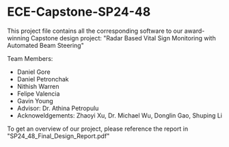 # ECE-Capstone-SP24-48
This project file contains all the corresponding software to our award-winning Capstone design project: "Radar Based Vital Sign Monitoring with Automated Beam Steering"

Team Members:
- Daniel Gore
- Daniel Petronchak
- Nithish Warren
- Felipe Valencia
- Gavin Young
- Advisor: Dr. Athina Petropulu
- Acknoweldgements: Zhaoyi Xu, Dr. Michael Wu, Donglin Gao, Shuping Li

To get an overview of our project, please reference the report in "SP24_48_Final_Design_Report.pdf"
